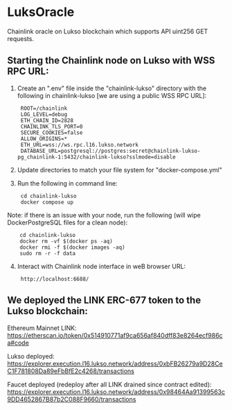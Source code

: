 # LuksOracle

Chainlink oracle on Lukso blockchain which supports API uint256 GET requests.


## Starting the Chainlink node on Lukso with WSS RPC URL:

1. Create an ".env" file inside the "chainlink-lukso" directory with the following in chainlink-lukso [we are using a public WSS RPC URL]:
    
        ROOT=/chainlink
        LOG_LEVEL=debug
        ETH_CHAIN_ID=2828
        CHAINLINK_TLS_PORT=0
        SECURE_COOKIES=false
        ALLOW_ORIGINS=*
        ETH_URL=wss://ws.rpc.l16.lukso.network
        DATABASE_URL=postgresql://postgres:secret@chainlink-lukso-pg_chainlink-1:5432/chainlink-lukso?sslmode=disable

2. Update directories to match your file system for "docker-compose.yml"
3. Run the following in command line:

        cd chainlink-lukso
        docker compose up

Note: if there is an issue with your node, run the following (will wipe DockerPostgreSQL files for a clean node):

        cd chainlink-lukso
        docker rm -vf $(docker ps -aq)
        docker rmi -f $(docker images -aq)
        sudo rm -r -f data

4. Interact with Chainlink node interface in weB browser URL:

        http://localhost:6688/

## We deployed the LINK ERC-677 token to the Lukso blockchain:

Ethereum Mainnet LINK: https://etherscan.io/token/0x514910771af9ca656af840dff83e8264ecf986ca#code

Lukso deployed: https://explorer.execution.l16.lukso.network/address/0xbFB26279a9D28CeC1F781808Da89eFbBfE2c4268/transactions

Faucet deployed (redeploy after all LINK drained since contract edited):
https://explorer.execution.l16.lukso.network/address/0x98464Aa91399563c9DD4652867B87b2C088F9660/transactions
